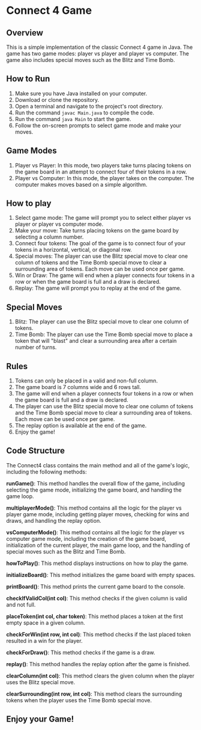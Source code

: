 # Connect 4 Game

## Overview
This is a simple implementation of the classic Connect 4 game in Java. The game has two game modes: player vs player and player vs computer. The game also includes special moves such as the Blitz and Time Bomb.

## How to Run
1. Make sure you have Java installed on your computer.
2. Download or clone the repository.
3. Open a terminal and navigate to the project's root directory.
4. Run the command `javac Main.java` to compile the code.
5. Run the command `java Main` to start the game.
6. Follow the on-screen prompts to select game mode and make your moves.

## Game Modes
1. Player vs Player: In this mode, two players take turns placing tokens on the game board in an attempt to connect four of their tokens in a row.
2. Player vs Computer: In this mode, the player takes on the computer. The computer makes moves based on a simple algorithm.

## How to play
1. Select game mode: The game will prompt you to select either player vs player or player vs computer mode.
2. Make your move: Take turns placing tokens on the game board by selecting a column number.
3. Connect four tokens: The goal of the game is to connect four of your tokens in a horizontal, vertical, or diagonal row.
4. Special moves: The player can use the Blitz special move to clear one column of tokens and the Time Bomb special move to clear a surrounding area of tokens. Each move can be used once per game.
5. Win or Draw: The game will end when a player connects four tokens in a row or when the game board is full and a draw is declared.
6. Replay: The game will prompt you to replay at the end of the game.

## Special Moves
1. Blitz: The player can use the Blitz special move to clear one column of tokens.
2. Time Bomb: The player can use the Time Bomb special move to place a token that will "blast" and clear a surrounding area after a certain number of turns. 

## Rules
1. Tokens can only be placed in a valid and non-full column.
2. The game board is 7 columns wide and 6 rows tall.
3. The game will end when a player connects four tokens in a row or when the game board is full and a draw is declared.
4. The player can use the Blitz special move to clear one column of tokens and the Time Bomb special move to clear a surrounding area of tokens. Each move can be used once per game.
5. The replay option is available at the end of the game.
6. Enjoy the game!


## Code Structure
The Connect4 class contains the main method and all of the game's logic, including the following methods:

**runGame()**: This method handles the overall flow of the game, including selecting the game mode, initializing the game board, and handling the game loop.

**multiplayerMode()**: This method contains all the logic for the player vs player game mode, including getting player moves, checking for wins and draws, and handling the replay option.

**vsComputerMode()**: This method contains all the logic for the player vs computer game mode, including the creation of the game board, initialization of the current player, the main game loop, and the handling of special moves such as the Blitz and Time Bomb.

**howToPlay()**: This method displays instructions on how to play the game.

**initializeBoard()**: This method initializes the game board with empty spaces.

**printBoard()**: This method prints the current game board to the console.

**checkIfValidCol(int col)**: This method checks if the given column is valid and not full.

**placeToken(int col, char token)**: This method places a token at the first empty space in a given column.

**checkForWin(int row, int col)**: This method checks if the last placed token resulted in a win for the player.

**checkForDraw()**: This method checks if the game is a draw.

**replay()**: This method handles the replay option after the game is finished.

**clearColumn(int col)**: This method clears the given column when the player uses the Blitz special move.

**clearSurrounding(int row, int col)**: This method clears the surrounding tokens when the player uses the Time Bomb special move.

## Enjoy your Game! 
